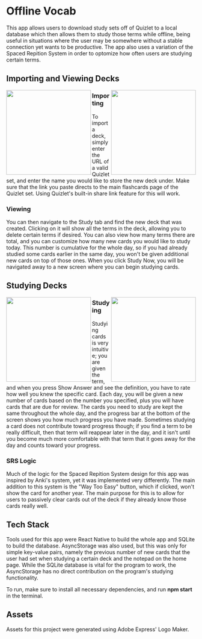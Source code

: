 # Offline Vocab

This app allows users to download study sets off of Quizlet to a local database which then allows them to study those terms while offline, being useful 
in situations where the user may be somewhere without a stable connection yet wants to be productive. The app also uses a variation of the Spaced Repition System
in order to optomize how often users are studying certain terms.

## Importing and Viewing Decks

<img src="https://i.ibb.co/zQSvSr9/IMG-5223.jpg" align="left" width=225>
<img src="https://i.ibb.co/yBSdh5w/IMG-5228.jpg" align="right" width=225> 

### Importing

To import a deck, simply enter the URL of a valid Quizlet set, and enter the name you would like to store the new deck under. Make sure that the link you paste directs
to the main flashcards page of the Quizlet set. Using Quizlet's built-in share link feature for this will work.

### Viewing

You can then navigate to the Study tab and find the new deck that was created. Clicking on it will show all the terms in the deck, allowing you to delete certain terms
if desired. You can also view how many terms there are total, and you can customize how many new cards you would like to study today. This number is cumulative for the
whole day, so if you had already studied some cards earlier in the same day, you won't be given additional new cards on top of those ones. When you click Study Now, you
will be navigated away to a new screen where you can begin studying cards.

## Studying Decks

<img src="https://i.ibb.co/5rP74v9/IMG-5226.jpg" align="left" width=225>
<img src="https://i.ibb.co/19xJ24k/IMG-5225.jpg" align="right" width=225> 

### Studying

Studying cards is very intuitive; you are given the term, and when you press Show Answer and see the definition, you have to rate how well you knew the specific card.
Each day, you will be given a new number of cards based on the number you specified, plus you will have cards that are due for review. The cards you need to study are 
kept the same throughout the whole day, and the progress bar at the bottom of the screen shows you how much progress you have made. Sometimes studying a card does not 
contribute toward progress though; if you find a term to be really difficult, then that term will reappear later in the day, and it isn't until you become much more 
comfortable with that term that it goes away for the day and counts toward your progress.

### SRS Logic

Much of the logic for the Spaced Repition System design for this app was inspired by Anki's system, yet it was implemented very differently. The main addition
to this system is the "Way Too Easy" button, which if clicked, won't show the card for another year. The main purpose for this is to allow for users to passively clear
cards out of the deck if they already know those cards really well.

## Tech Stack

Tools used for this app were React Native to build the whole app and SQLite to build the database. AsyncStorage was also used, but this was only for simple
key-value pairs, namely the previous number of new cards that the user had set when studying a certain deck and the notepad on the home page. While the SQLite
database is vital for the program to work, the AsyncStorage has no direct contribution on the program's studying functionality.



To run, make sure to install all necessary dependencies, and run __npm start__ in the terminal.

## Assets

Assets for this project were generated using Adobe Express' Logo Maker.
